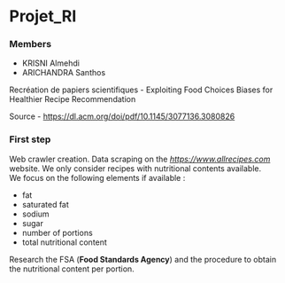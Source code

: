 # Projet_RI

### Members
- KRISNI Almehdi
- ARICHANDRA Santhos

Recréation de papiers scientifiques - Exploiting Food Choices Biases for Healthier Recipe Recommendation

Source - https://dl.acm.org/doi/pdf/10.1145/3077136.3080826

### First step
Web crawler creation. Data scraping on the *https://www.allrecipes.com* website.
We only consider recipes with nutritional contents available. <br/>We focus on the following elements if available :
- fat 
- saturated fat
- sodium
- sugar
- number of portions
- total nutritional content

Research the FSA (**Food Standards Agency**) and the procedure to obtain the nutritional content per portion.
